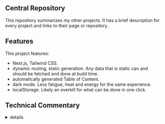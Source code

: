 ## Central Repository

This repository summarizes my other projects. It has a brief description for every project and links
to their page or repository.

## Features

This project features:
- Next.js, Tailwind CSS.
- dynamic routing, static generation. Any data that is static can and should be fetched and done at build time.
- automatically generated Table of Content. 
- dark mode. Less fatigue, heat and energy for the same experience.
- localStorage. Likely an overkill for what can be done in one click.

## Technical Commentary
<details close>
<summary>details</summary>
<ul>
    <li>
        This time I used another CSS framework (Tailwind). I have noticed the biggest advantage of using a CSS framework is not because it can accomplish more than vanilla CSS, but to enforce a particular practice and styling so that the code can be understood by someone who has not
        worked on it. This is not quite relevant here but it is definitely a great plus in collaboration or real workplace.
    </li>
    <li>
        during the implementation of dark mode I switched from using hooks, to localStorage, and finally to context at a top-level component. It ought to be site-wide even when local storage is not allowed. Then, I refactored it multiple times, it is not difficult to implement dark mode, but to keep it maintainable without transversing the whole tree takes some work.
    </li>
    <li>
        pre-rendering done. I can see that this feature is going to be decisive for large sites that depends on a lot of API.
    </li>
    <li>
        There seems to be a lot of directories for quite a simple app, but I want to keep this scalable.
        I know from first-hand experience that as an app grows, it becomes more and more difficult to move and modify files without breaking things.
    </li>
    
    
</ul>

</details>
